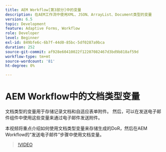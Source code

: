 ```yaml
---
title: AEM Workflow[第3部分]中的变量
description: 在AEM工作流中使用XML、JSON、ArrayList、Document类型的变量
version: 6.5
topic: Development
feature: Adaptive Forms, Workflow
role: Developer
level: Beginner
exl-id: 849bfe6c-6b7f-44d0-85bc-5df0287a9bca
duration: 252
source-git-commit: af928e60410022f12207082467d3bd9b818af59d
workflow-type: tm+mt
source-wordcount: '81'
ht-degree: 0%

---
```


# AEM Workflow中的文档类型变量


文档类型的变量用于存储记录文档和自适应表单附件。 然后，可以在发送电子邮件组件中使用这些变量来通过电子邮件发送附件。

本视频将重点介绍如何使用文档类型变量来存储生成的DoR，然后在AEM Workflow的“发送电子邮件”步骤中使用文档变量。

>[!VIDEO](https://video.tv.adobe.com/v/26452?quality=12&learn=on)
